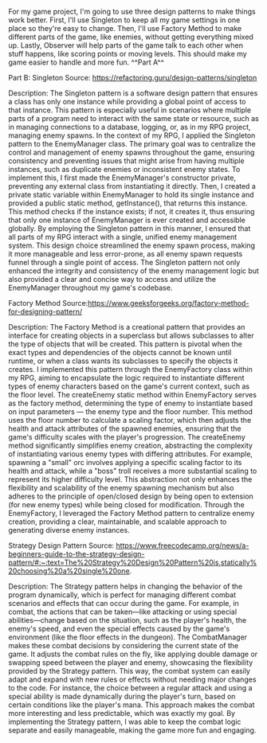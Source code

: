 For my game project, I'm going to use three design patterns to make things work better. 
First, I'll use Singleton to keep all my game settings in one place so they're easy to change. 
Then, I'll use Factory Method to make different parts of the game, like enemies, without getting 
everything mixed up. Lastly, Observer will help parts of the game talk to each other when stuff 
happens, like scoring points or moving levels. This should make my game easier to handle and more fun.
^^Part A^^

Part B:
Singleton Source: https://refactoring.guru/design-patterns/singleton

Description: The Singleton pattern is a software design pattern that ensures a class has only one instance while 
providing a global point of access to that instance. This pattern is especially useful in scenarios where multiple 
parts of a program need to interact with the same state or resource, such as in managing connections to a database, 
logging, or, as in my RPG project, managing enemy spawns. In the context of my RPG, I applied the Singleton pattern 
to the EnemyManager class. The primary goal was to centralize the control and management of enemy spawns throughout 
the game, ensuring consistency and preventing issues that might arise from having multiple instances, such as 
duplicate enemies or inconsistent enemy states. To implement this, I first made the EnemyManager's constructor 
private, preventing any external class from instantiating it directly. Then, I created a private static variable 
within EnemyManager to hold its single instance and provided a public static method, getInstance(), that returns 
this instance. This method checks if the instance exists; if not, it creates it, thus ensuring that only one instance 
of EnemyManager is ever created and accessible globally. By employing the Singleton pattern in this manner, I ensured 
that all parts of my RPG interact with a single, unified enemy management system. This design choice streamlined the 
enemy spawn process, making it more manageable and less error-prone, as all enemy spawn requests funnel through a 
single point of access. The Singleton pattern not only enhanced the integrity and consistency of the enemy management 
logic but also provided a clear and concise way to access and utilize the EnemyManager throughout my game's codebase. 

Factory Method Source:https://www.geeksforgeeks.org/factory-method-for-designing-pattern/

Description: The Factory Method is a creational pattern that provides an interface for creating objects in a 
superclass but allows subclasses to alter the type of objects that will be created. This pattern is pivotal when 
the exact types and dependencies of the objects cannot be known until runtime, or when a class wants its subclasses 
to specify the objects it creates. I implemented this pattern through the EnemyFactory class within my RPG, aiming 
to encapsulate the logic required to instantiate different types of enemy characters based on the game's current 
context, such as the floor level. The createEnemy static method within EnemyFactory serves as the factory method, 
determining the type of enemy to instantiate based on input parameters — the enemy type and the floor number. This 
method uses the floor number to calculate a scaling factor, which then adjusts the health and attack attributes of 
the spawned enemies, ensuring that the game's difficulty scales with the player's progression. The createEnemy 
method significantly simplifies enemy creation, abstracting the complexity of instantiating various enemy types with 
differing attributes. For example, spawning a "small" orc involves applying a specific scaling factor to its health 
and attack, while a "boss" troll receives a more substantial scaling to represent its higher difficulty level. This 
abstraction not only enhances the flexibility and scalability of the enemy spawning mechanism but also adheres to 
the principle of open/closed design by being open to extension (for new enemy types) while being closed for modification.
Through the EnemyFactory, I leveraged the Factory Method pattern to centralize enemy creation, providing a clear, 
maintainable, and scalable approach to generating diverse enemy instances.

Strategy Design Pattern Source: https://www.freecodecamp.org/news/a-beginners-guide-to-the-strategy-design-pattern/#:~:text=The%20Strategy%20Design%20Pattern%20is,statically%20choosing%20a%20single%20one.

Description: The Strategy pattern helps in changing the behavior of the program dynamically, which is perfect for 
managing different combat scenarios and effects that can occur during the game. For example, in combat, the actions 
that can be taken—like attacking or using special abilities—change based on the situation, such as the player's health, 
the enemy's speed, and even the special effects caused by the game's environment (like the floor effects in the dungeon).
The CombatManager makes these combat decisions by considering the current state of the game. It adjusts the combat rules 
on the fly, like applying double damage or swapping speed between the player and enemy, showcasing the flexibility 
provided by the Strategy pattern. This way, the combat system can easily adapt and expand with new rules or effects 
without needing major changes to the code. For instance, the choice between a regular attack and using a special ability 
is made dynamically during the player's turn, based on certain conditions like the player's mana. This approach makes 
the combat more interesting and less predictable, which was exactly my goal. By implementing the Strategy pattern, 
I was able to keep the combat logic separate and easily manageable, making the game more fun and engaging.

